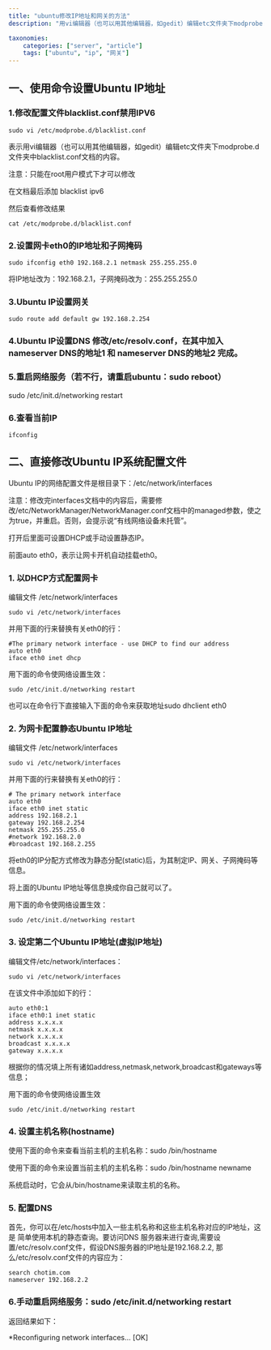 ```yaml
---
title: "ubuntu修改IP地址和网关的方法"
description: "用vi编辑器（也可以用其他编辑器，如gedit）编辑etc文件夹下modprobe.d文件夹中blacklist.conf文档的内"

taxonomies:
    categories: ["server", "article"]
    tags: ["ubuntu", "ip", "网关"]
---
```


## 一、使用命令设置Ubuntu IP地址

### 1.修改配置文件blacklist.conf禁用IPV6

    sudo vi /etc/modprobe.d/blacklist.conf

表示用vi编辑器（也可以用其他编辑器，如gedit）编辑etc文件夹下modprobe.d文件夹中blacklist.conf文档的内容。

注意：只能在root用户模式下才可以修改

在文档最后添加 blacklist ipv6

然后查看修改结果

    cat /etc/modprobe.d/blacklist.conf

### 2.设置网卡eth0的IP地址和子网掩码

    sudo ifconfig eth0 192.168.2.1 netmask 255.255.255.0

将IP地址改为：192.168.2.1，子网掩码改为：255.255.255.0

### 3.Ubuntu IP设置网关

    sudo route add default gw 192.168.2.254

### 4.Ubuntu IP设置DNS 修改/etc/resolv.conf，在其中加入nameserver DNS的地址1 和 nameserver DNS的地址2 完成。

### 5.重启网络服务（若不行，请重启ubuntu：sudo reboot）

sudo /etc/init.d/networking restart

### 6.查看当前IP

    ifconfig

## 二、直接修改Ubuntu IP系统配置文件

Ubuntu IP的网络配置文件是根目录下：/etc/network/interfaces

注意：修改完interfaces文档中的内容后，需要修改/etc/NetworkManager/NetworkManager.conf文档中的managed参数，使之为true，并重启。否则，会提示说“有线网络设备未托管”。

打开后里面可设置DHCP或手动设置静态IP。

前面auto eth0，表示让网卡开机自动挂载eth0。

### 1. 以DHCP方式配置网卡

编辑文件 /etc/network/interfaces

    sudo vi /etc/network/interfaces

并用下面的行来替换有关eth0的行：

    #The primary network interface - use DHCP to find our address
    auto eth0
    iface eth0 inet dhcp

用下面的命令使网络设置生效：

    sudo /etc/init.d/networking restart

也可以在命令行下直接输入下面的命令来获取地址sudo dhclient eth0

### 2. 为网卡配置静态Ubuntu IP地址

编辑文件 /etc/network/interfaces

    sudo vi /etc/network/interfaces

并用下面的行来替换有关eth0的行：

    # The primary network interface  
    auto eth0  
    iface eth0 inet static  
    address 192.168.2.1  
    gateway 192.168.2.254  
    netmask 255.255.255.0  
    #network 192.168.2.0  
    #broadcast 192.168.2.255 

将eth0的IP分配方式修改为静态分配(static)后，为其制定IP、网关、子网掩码等信息。

将上面的Ubuntu IP地址等信息换成你自己就可以了。

用下面的命令使网络设置生效：

    sudo /etc/init.d/networking restart 

### 3. 设定第二个Ubuntu IP地址(虚拟IP地址)

编辑文件/etc/network/interfaces：  

    sudo vi /etc/network/interfaces 

在该文件中添加如下的行：

    auto eth0:1  
    iface eth0:1 inet static  
    address x.x.x.x  
    netmask x.x.x.x  
    network x.x.x.x  
    broadcast x.x.x.x  
    gateway x.x.x.x 

根据你的情况填上所有诸如address,netmask,network,broadcast和gateways等信息；

用下面的命令使网络设置生效

    sudo /etc/init.d/networking restart

 

### 4. 设置主机名称(hostname)

使用下面的命令来查看当前主机的主机名称：sudo /bin/hostname

使用下面的命令来设置当前主机的主机名称：sudo /bin/hostname newname

系统启动时，它会从/bin/hostname来读取主机的名称。

### 5. 配置DNS

首先，你可以在/etc/hosts中加入一些主机名称和这些主机名称对应的IP地址，这是 简单使用本机的静态查询。要访问DNS 服务器来进行查询,需要设置/etc/resolv.conf文件，假设DNS服务器的IP地址是192.168.2.2, 那么/etc/resolv.conf文件的内容应为：

    search chotim.com
    nameserver 192.168.2.2

### 6.手动重启网络服务：sudo /etc/init.d/networking restart

返回结果如下：

*Reconfiguring network interfaces… [OK]